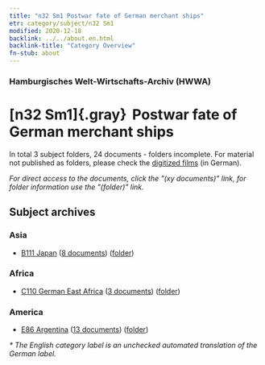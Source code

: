 ```yaml
---
title: "n32 Sm1 Postwar fate of German merchant ships"
etr: category/subject/n32 Sm1
modified: 2020-12-18
backlink: ../../about.en.html
backlink-title: "Category Overview"
fn-stub: about
---
```


### Hamburgisches Welt-Wirtschafts-Archiv (HWWA)
# [n32 Sm1]{.gray}&#8201; Postwar fate of German merchant ships&#160; 





In total 3 subject folders, 24 documents - folders incomplete.
For material not published as folders, please check the [digitized films](/film/h1_sh) (in German).

_For direct access to the documents, click the "(xy documents)" link, for folder information use the "(folder)" link._

## Subject archives



### Asia

- [B111 Japan](../../../geo/about.en.html#B111) (<a href="https://dfg-viewer.de/show/?tx_dlf[id]=https://pm20.zbw.eu/mets/sh/1412xx/141272/1985xx/198506/public.mets.en.xml" target="_blank">8 documents</a>) ([folder](http://purl.org/pressemappe20/folder/sh/141272,198506))

### Africa

- [C110 German East Africa](../../../geo/about.en.html#C110) (<a href="https://dfg-viewer.de/show/?tx_dlf[id]=https://pm20.zbw.eu/mets/sh/1414xx/141471/1985xx/198506/public.mets.en.xml" target="_blank">3 documents</a>) ([folder](http://purl.org/pressemappe20/folder/sh/141471,198506))

### America

- [E86 Argentina](../../../geo/about.en.html#E86) (<a href="https://dfg-viewer.de/show/?tx_dlf[id]=https://pm20.zbw.eu/mets/sh/1416xx/141692/1985xx/198506/public.mets.en.xml" target="_blank">13 documents</a>) ([folder](http://purl.org/pressemappe20/folder/sh/141692,198506))


_* The English category label is an unchecked automated translation of the German label._

